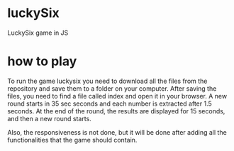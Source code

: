 # luckySix
LuckySix game in JS

# how to play
To run the game luckysix you need to download all the files from the repository and save them to a folder on your computer.
After saving the files, you need to find a file called index and open it in your browser.
A new round starts in 35 sec seconds and each number is extracted after 1.5 seconds. At the end of the round, the results are displayed for 15 seconds, and then a new round starts.

Also, the responsiveness is not done, but it will be done after adding all the functionalities that the game should contain.

